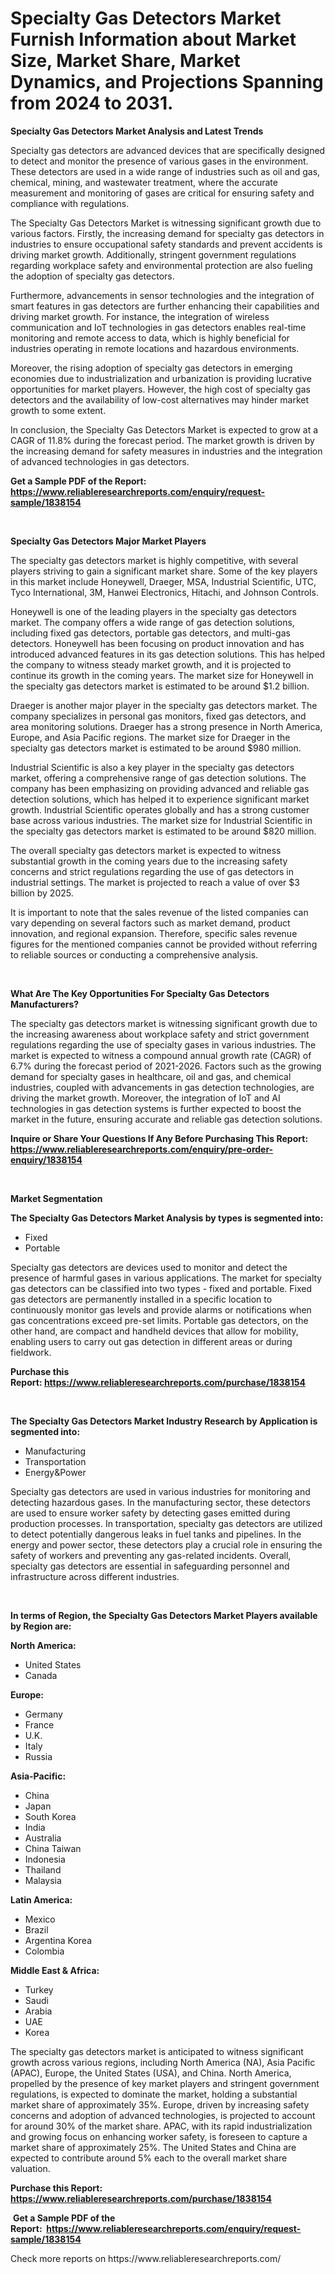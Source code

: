 <p><h1>Specialty Gas Detectors Market Furnish Information about Market Size, Market Share, Market Dynamics, and Projections Spanning from 2024 to 2031.</h1></p><p><strong>Specialty Gas Detectors Market Analysis and Latest Trends</strong></p>
<p><p>Specialty gas detectors are advanced devices that are specifically designed to detect and monitor the presence of various gases in the environment. These detectors are used in a wide range of industries such as oil and gas, chemical, mining, and wastewater treatment, where the accurate measurement and monitoring of gases are critical for ensuring safety and compliance with regulations.</p><p>The Specialty Gas Detectors Market is witnessing significant growth due to various factors. Firstly, the increasing demand for specialty gas detectors in industries to ensure occupational safety standards and prevent accidents is driving market growth. Additionally, stringent government regulations regarding workplace safety and environmental protection are also fueling the adoption of specialty gas detectors.</p><p>Furthermore, advancements in sensor technologies and the integration of smart features in gas detectors are further enhancing their capabilities and driving market growth. For instance, the integration of wireless communication and IoT technologies in gas detectors enables real-time monitoring and remote access to data, which is highly beneficial for industries operating in remote locations and hazardous environments.</p><p>Moreover, the rising adoption of specialty gas detectors in emerging economies due to industrialization and urbanization is providing lucrative opportunities for market players. However, the high cost of specialty gas detectors and the availability of low-cost alternatives may hinder market growth to some extent.</p><p>In conclusion, the Specialty Gas Detectors Market is expected to grow at a CAGR of 11.8% during the forecast period. The market growth is driven by the increasing demand for safety measures in industries and the integration of advanced technologies in gas detectors.</p></p>
<p><strong>Get a Sample PDF of the Report:&nbsp; <a href="https://www.reliableresearchreports.com/enquiry/request-sample/1838154">https://www.reliableresearchreports.com/enquiry/request-sample/1838154</a></strong></p>
<p>&nbsp;</p>
<p><strong>Specialty Gas Detectors Major Market Players</strong></p>
<p><p>The specialty gas detectors market is highly competitive, with several players striving to gain a significant market share. Some of the key players in this market include Honeywell, Draeger, MSA, Industrial Scientific, UTC, Tyco International, 3M, Hanwei Electronics, Hitachi, and Johnson Controls.</p><p>Honeywell is one of the leading players in the specialty gas detectors market. The company offers a wide range of gas detection solutions, including fixed gas detectors, portable gas detectors, and multi-gas detectors. Honeywell has been focusing on product innovation and has introduced advanced features in its gas detection solutions. This has helped the company to witness steady market growth, and it is projected to continue its growth in the coming years. The market size for Honeywell in the specialty gas detectors market is estimated to be around $1.2 billion.</p><p>Draeger is another major player in the specialty gas detectors market. The company specializes in personal gas monitors, fixed gas detectors, and area monitoring solutions. Draeger has a strong presence in North America, Europe, and Asia Pacific regions. The market size for Draeger in the specialty gas detectors market is estimated to be around $980 million.</p><p>Industrial Scientific is also a key player in the specialty gas detectors market, offering a comprehensive range of gas detection solutions. The company has been emphasizing on providing advanced and reliable gas detection solutions, which has helped it to experience significant market growth. Industrial Scientific operates globally and has a strong customer base across various industries. The market size for Industrial Scientific in the specialty gas detectors market is estimated to be around $820 million.</p><p>The overall specialty gas detectors market is expected to witness substantial growth in the coming years due to the increasing safety concerns and strict regulations regarding the use of gas detectors in industrial settings. The market is projected to reach a value of over $3 billion by 2025.</p><p>It is important to note that the sales revenue of the listed companies can vary depending on several factors such as market demand, product innovation, and regional expansion. Therefore, specific sales revenue figures for the mentioned companies cannot be provided without referring to reliable sources or conducting a comprehensive analysis.</p></p>
<p>&nbsp;</p>
<p><strong>What Are The Key Opportunities For Specialty Gas Detectors Manufacturers?</strong></p>
<p><p>The specialty gas detectors market is witnessing significant growth due to the increasing awareness about workplace safety and strict government regulations regarding the use of specialty gases in various industries. The market is expected to witness a compound annual growth rate (CAGR) of 6.7% during the forecast period of 2021-2026. Factors such as the growing demand for specialty gases in healthcare, oil and gas, and chemical industries, coupled with advancements in gas detection technologies, are driving the market growth. Moreover, the integration of IoT and AI technologies in gas detection systems is further expected to boost the market in the future, ensuring accurate and reliable gas detection solutions.</p></p>
<p><strong>Inquire or Share Your Questions If Any Before Purchasing This Report: <a href="https://www.reliableresearchreports.com/enquiry/pre-order-enquiry/1838154">https://www.reliableresearchreports.com/enquiry/pre-order-enquiry/1838154</a></strong></p>
<p>&nbsp;</p>
<p><strong>Market Segmentation</strong></p>
<p><strong>The Specialty Gas Detectors Market Analysis by types is segmented into:</strong></p>
<p><ul><li>Fixed</li><li>Portable</li></ul></p>
<p><p>Specialty gas detectors are devices used to monitor and detect the presence of harmful gases in various applications. The market for specialty gas detectors can be classified into two types - fixed and portable. Fixed gas detectors are permanently installed in a specific location to continuously monitor gas levels and provide alarms or notifications when gas concentrations exceed pre-set limits. Portable gas detectors, on the other hand, are compact and handheld devices that allow for mobility, enabling users to carry out gas detection in different areas or during fieldwork.</p></p>
<p><strong>Purchase this Report:&nbsp;<a href="https://www.reliableresearchreports.com/purchase/1838154">https://www.reliableresearchreports.com/purchase/1838154</a></strong></p>
<p>&nbsp;</p>
<p><strong>The Specialty Gas Detectors Market Industry Research by Application is segmented into:</strong></p>
<p><ul><li>Manufacturing</li><li>Transportation</li><li>Energy&Power</li></ul></p>
<p><p>Specialty gas detectors are used in various industries for monitoring and detecting hazardous gases. In the manufacturing sector, these detectors are used to ensure worker safety by detecting gases emitted during production processes. In transportation, specialty gas detectors are utilized to detect potentially dangerous leaks in fuel tanks and pipelines. In the energy and power sector, these detectors play a crucial role in ensuring the safety of workers and preventing any gas-related incidents. Overall, specialty gas detectors are essential in safeguarding personnel and infrastructure across different industries.</p></p>
<p>&nbsp;</p>
<p><strong>In terms of Region, the Specialty Gas Detectors Market Players available by Region are:</strong></p>
<p>
    <p> <strong> North America: </strong>
        <ul>
            <li>United States</li>
            <li>Canada</li>
        </ul>
        </p> 
    <p> <strong> Europe: </strong>
        <ul>
            <li>Germany</li>
            <li>France</li>
            <li>U.K.</li>
            <li>Italy</li>
            <li>Russia</li>
        </ul>
        </p> 
    <p> <strong> Asia-Pacific: </strong>
        <ul>
            <li>China</li>
            <li>Japan</li>
            <li>South Korea</li>
            <li>India</li>
            <li>Australia</li>
            <li>China Taiwan</li>
            <li>Indonesia</li>
            <li>Thailand</li>
            <li>Malaysia</li>
        </ul>
        </p> 
    <p> <strong> Latin America: </strong>
        <ul>
            <li>Mexico</li>
            <li>Brazil</li>
            <li>Argentina Korea</li>
            <li>Colombia</li>
        </ul>
        </p> 
    <p> <strong> Middle East & Africa: </strong>
        <ul>
            <li>Turkey</li>
            <li>Saudi</li>
            <li>Arabia</li>
            <li>UAE</li>
            <li>Korea</li>
        </ul>
    </p>
    </p>
<p><p>The specialty gas detectors market is anticipated to witness significant growth across various regions, including North America (NA), Asia Pacific (APAC), Europe, the United States (USA), and China. North America, propelled by the presence of key market players and stringent government regulations, is expected to dominate the market, holding a substantial market share of approximately 35%. Europe, driven by increasing safety concerns and adoption of advanced technologies, is projected to account for around 30% of the market share. APAC, with its rapid industrialization and growing focus on enhancing worker safety, is foreseen to capture a market share of approximately 25%. The United States and China are expected to contribute around 5% each to the overall market share valuation.</p></p>
<p><strong>Purchase this Report: <a href="https://www.reliableresearchreports.com/purchase/1838154">https://www.reliableresearchreports.com/purchase/1838154</a></strong></p>
<p>&nbsp;<strong>Get a Sample PDF of the Report:&nbsp;&nbsp;<a href="https://www.reliableresearchreports.com/enquiry/request-sample/1838154">https://www.reliableresearchreports.com/enquiry/request-sample/1838154</a></strong></p>
<p><strong></strong></p>
<p>Check more reports on https://www.reliableresearchreports.com/</p>